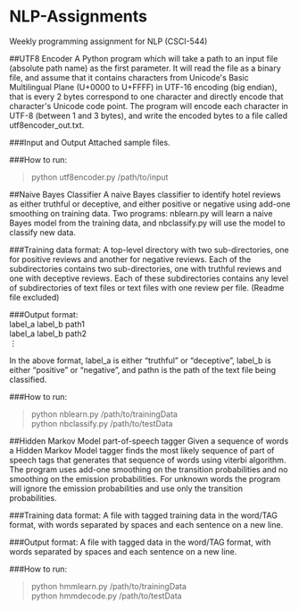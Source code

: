 # NLP-Assignments

Weekly programming assignment for NLP (CSCI-544)

##UTF8 Encoder
A Python program which will take a path to an input file (absolute path name) as the first parameter. It will read the file as a binary file, and assume that it contains characters from Unicode's Basic Multilingual Plane (U+0000 to U+FFFF) in UTF-16 encoding (big endian), that is every 2 bytes correspond to one character and directly encode that character's Unicode code point. The program will encode each character in UTF-8 (between 1 and 3 bytes), and write the encoded bytes to a file called utf8encoder_out.txt.

###Input and Output
Attached sample files.

###How to run:
> python utf8encoder.py /path/to/input

##Naive Bayes Classifier
A naive Bayes classifier to identify hotel reviews as either truthful or deceptive, and either positive or negative using add-one smoothing on training data. Two programs: nblearn.py will learn a naive Bayes model from the training data, and nbclassify.py will use the model to classify new data.

###Training data format:
A top-level directory with two sub-directories, one for positive reviews and another for negative reviews. Each of the subdirectories contains two sub-directories, one with truthful reviews and one with deceptive reviews. Each of these subdirectories contains any level of subdirectories of text files or text files with one review per file. (Readme file excluded)

###Output format:  
label_a label_b path1  
label_a label_b path2  
⋮  

In the above format, label_a is either “truthful” or “deceptive”, label_b is either “positive” or “negative”, and pathn is the path of the text file being classified.

###How to run:  
> python nblearn.py /path/to/trainingData  
> python nbclassify.py /path/to/testData

##Hidden Markov Model part-of-speech tagger 
Given a sequence of words a Hidden Markov Model tagger finds the most likely sequence of part of speech tags that generates that sequence of words using viterbi algorithm. The program uses add-one smoothing on the transition probabilities and no smoothing on the emission probabilities. For unknown words the program will ignore the emission probabilities and use only the transition probabilities.

###Training data format:
A file with tagged training data in the word/TAG format, with words separated by spaces and each sentence on a new line.

###Output format:
A file with tagged data in the word/TAG format, with words separated by spaces and each sentence on a new line.

###How to run:
> python hmmlearn.py /path/to/trainingData  
> python hmmdecode.py /path/to/testData


